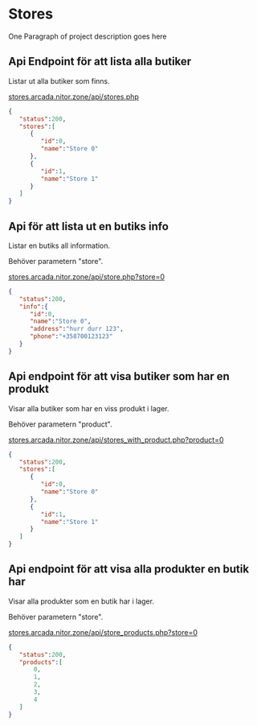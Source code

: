 # Stores

One Paragraph of project description goes here

## Api Endpoint för att lista alla butiker 

Listar ut alla butiker som finns.

[stores.arcada.nitor.zone/api/stores.php](stores.arcada.nitor.zone/api/stores.php)
```JSON
{  
   "status":200,
   "stores":[  
      {  
         "id":0,
         "name":"Store 0"
      },
      {  
         "id":1,
         "name":"Store 1"
      }
   ]
}
```

## Api för att lista ut en butiks info

Listar en butiks all information.

Behöver parametern "store".

[stores.arcada.nitor.zone/api/store.php?store=0](stores.arcada.nitor.zone/api/store.php?store=0)
```JSON
{  
   "status":200,
   "info":{  
      "id":0,
      "name":"Store 0",
      "address":"hurr durr 123",
      "phone":"+358700123123"
   }
}
```

## Api endpoint för att visa butiker som har en produkt

Visar alla butiker som har en viss produkt i lager.

Behöver parametern "product".

[stores.arcada.nitor.zone/api/stores_with_product.php?product=0](stores.arcada.nitor.zone/api/stores_with_product.php?product=0)
```JSON
{  
   "status":200,
   "stores":[  
      {  
         "id":0,
         "name":"Store 0"
      },
      {  
         "id":1,
         "name":"Store 1"
      }
   ]
}
```

## Api endpoint för att visa alla produkter en butik har

Visar alla produkter som en butik har i lager.

Behöver parametern "store".

[stores.arcada.nitor.zone/api/store_products.php?store=0](stores.arcada.nitor.zone/api/store_products.php?store=0)
```JSON
{  
   "status":200,
   "products":[  
       0,
       1,
       2,
       3,
       4
   ]
}
```
